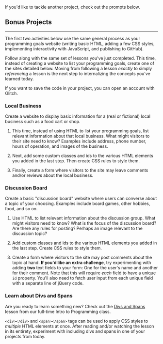 If you'd like to tackle another project, check out the prompts below.

## Bonus Projects
---

The first two activities below use the same general process as your programming goals website (writing basic HTML, adding a few CSS styles, implementing interactivity with JavaScript, and publishing to GitHub).

Follow along with the same set of lessons you've just completed. This time, instead of creating a website to list your programming goals, create one of the sites detailed below. Moving from following a lesson _exactly_ to simply _referencing_ a lesson is the next step to internalizing the concepts you've learned today.

If you want to save the code in your project, you can open an account with Glitch.

### Local Business

Create a website to display basic information for a (real or fictional) local business such as a food cart or shop.

1.  This time, instead of using HTML to list your programming goals, list relevant information about that local business. What might visitors to their site need to know? Examples include address, phone number, hours of operation, and images of the business.

2.  Next, add some custom classes and ids to the various HTML elements you added in the last step. Then create CSS rules to style them.

3.  Finally, create a form where visitors to the site may leave comments and/or reviews about the local business.

### Discussion Board

Create a basic "discussion board" website where users can converse about a topic of your choosing. Examples include board games, other hobbies, food, and so on.

1.  Use HTML to list relevant information about the discussion group. What might visitors need to know? What is the focus of the discussion board? Are there any rules for posting? Perhaps an image relevant to the discussion topic?

2.  Add custom classes and ids to the various HTML elements you added in the last step. Create CSS rules to style them.

3.  Create a form where visitors to the site may post comments about the topic at hand. **If you'd like an extra challenge**, try experimenting with adding **two** text fields to your form: One for the user's name and another for their comment. Note that this will require _each_ field to have a unique `id` property. You'll also need to fetch user input from each unique field with a separate line of jQuery code.

### Learn about Divs and Spans

Are you ready to learn something new? Check out the [Divs and Spans](/introduction-to-programming/git-html-and-css/html-divs-and-spans-and-css-sizing-units) lesson from our full-time Intro to Programming class.

`<div></div>` and `<span></span>` tags can be used to apply CSS styles to _multiple_ HTML elements at once. After reading and/or watching the lesson in its entirety, experiment with including divs and spans in one of your projects from today.
